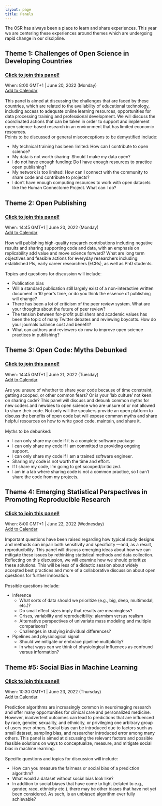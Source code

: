 ```yaml
---
layout: page
title: Panels
---
```


<html>
<script>

function getPanelSpeakersForPanelName(panelName) {
  // Filter all speakers to select only those that are in the given panel
  const speakers = {{ site.data.speakers | jsonify }};
  const panelSpeakers = speakers.filter(speaker => speaker.Panel !== undefined);
  return panelSpeakers.filter(speaker => (speaker.Panel && speaker.Panel.toLowerCase().includes(panelName.toLowerCase())));
}

function getUrlForSpeaker(speaker) {
  // Take website if available, then twitter, then github
  if (speaker.Website) {
    return speaker.Website;
  }
  if (speaker.Twitter) {
    return speaker.Twitter;
  }
  if (speaker.Github) {
    return speaker.Github;
  }

  return "";
}

function emptyStringForNull(element) {
  // Return empty string if the element is null to prevent the display of "null" on the page
  const out = element ? element : "";
  return out;
}

function getImageAssetPathForSpeaker(speaker) {
  // Retrieve image path of the speaker photo
  return `../img/speakers/${speaker.Name.toLowerCase().replaceAll(' ', '_')}.jpg`;
}

function formatSpeakerDiv(speaker) {
  // Generate a card for speaker with photo | name | panel job | affiliation | twitter | github
  // Only the speaker name is mandatory but you should check that there is a SURNAME_NAME.jpg
  // photo in the img/speakers folder
  // For the other fields, it only appears if the value is defined in the _data/speakers.csv
  if (!speaker.Name || speaker.Name === "") {
    return "";
  }

  const speakerUrl = getUrlForSpeaker(speaker);

  return `
    <div>
      <a style="color:#05323F" href="${speakerUrl}">
        <img src=${getImageAssetPathForSpeaker(speaker)} />

        <h3>${speaker.Name}</h3>
        ${speaker.Job ? `<h4>${speaker.Job}</h4>` : ""}
        ${speaker.Affiliation ? `<h6>${speaker.Affiliation}</h6>` : ""}
      </a>
      ${speaker.Twitter ? `<a target="_blank" href="${speaker.Twitter}"><i class="fa fa-twitter fa-2x"></i></a>` : ""}
      ${speaker.GitHub ? `<a target="_blank" href="${speaker.GitHub}"><i class="fa fa-github fa-2x"></i></a>` : ""}
    </div>
  `;
}

function displayPanel(panelName) {
  // Generate divs that contain all the speakers that are in the given panel
  const speakers = getPanelSpeakersForPanelName(panelName);
  return `${speakers.map(formatSpeakerDiv).join("")}`;
}

</script>
</html>


The OSR has always been a place to learn and share experiences.
This year we are centering these experiences around themes which are undergoing rapid change in our discipline.

## Theme 1: Challenges of Open Science in Developing Countries 
### <a href="https://www.crowdcast.io/e/panel-1-challenges-of" target="_blank">Click to join this panel!</a>
When: 8:00 GMT+1 | June 20, 2022 (Monday) <br/>
<a href="https://add.eventable.com/events/629a28543ef85c3ac00e5e83/629a28568622ac08962b8c7f" class="eventable-link" target="_blank" data-key="629a28543ef85c3ac00e5e83" data-event="629a28568622ac08962b8c7f" data-style="1">Add to Calendar</a><br/>
<br/>
This panel is aimed at discussing the challenges that are faced by these countries, which are related to the availability of educational technology, including access to adequate online learning resources, opportunities for data processing training and professional development. We will discuss the coordinated actions that can be taken in order to support and implement open science-based research in an environment that has limited economic resources.  <br/>
Points to be discussed or general misconceptions to be demystified include: 
* My technical training has been limited: How can I contribute to open science? 
* My data is not worth sharing: Should I make my data open? 
* I do not have enough funding: Do I have enough resources to practice open publishing? 
* My network is too limited: How can I connect with the community to share code and contribute to projects?  
* I don’t have enough computing resources to work with open datasets like the Human Connectome Project. What can I do? 

<html>
<div class="panel-speakers" id="open-science-panel"></div>

<script>
document.getElementById("open-science-panel").innerHTML = displayPanel("Open Science");
</script>
</html>

## Theme 2: Open Publishing
### <a href="https://www.crowdcast.io/e/panel-2-open-publishing" target="_blank">Click to join this panel!</a>
When: 14:45 GMT+1 | June 20, 2022 (Monday) <br/>
<a href="https://add.eventable.com/events/629a28543ef85c3ac00e5e83/629a4a43a7c9374f60d948fd/" data-event="629a4a43a7c9374f60d948fd" class="eventable-link" target="_blank" data-key="629a28543ef85c3ac00e5e83" data-style="1">Add to Calendar</a><br/>
<br/>
How will publishing high-quality research contributions including negative results and sharing supporting code and data, with an emphasis on replicability add value and move science forward? What are long term objectives and feasible actions for everyday researchers including established PIs, early career researchers (ECRs), as well as PhD students. <br/>
<br/>
Topics and questions for discussion will include: 
* Publication bias 
* Will a standard publication still largely exist of a non-interactive written document in 10 year's time, or do you think the essence of publishing will change? 
* There has been a lot of criticism of the peer review system. What are your thoughts about the future of peer review? 
* The tension between for-profit publishers and academic values has been the topic of many Twitter debates and reviewing boycotts. How do your journals balance cost and benefit? 
* What can authors and reviewers do now to improve open science practices in publishing? 

<html>
<div class="panel-speakers" id="open-publishing-panel"></div>

<script>
document.getElementById("open-publishing-panel").innerHTML = displayPanel("Open Publishing");
</script>
</html>


## Theme 3: Open Code: Myths Debunked
### <a href="https://www.crowdcast.io/e/panel-3-open-code-6" target="_blank">Click to join this panel!</a>
When: 14:45 GMT+1 | June 21, 2022 (Tuesday) <br/>
<a href="https://add.eventable.com/events/629a28543ef85c3ac00e5e83/629a4abd1fd9d50830ca3664/" data-event="629a4abd1fd9d50830ca3664" class="eventable-link" target="_blank" data-key="629a28543ef85c3ac00e5e83" data-style="1">Add to Calendar</a><br/>
<br/>
Are you unsure of whether to share your code because of time constraint, getting scooped, or other common fears? Or is your ‘lab culture’ not keen on sharing code? This panel will discuss and debunk common myths for new coders and newbies to open science who are unsure of or not allowed to share their code. Not only will the speakers provide an open platform to discuss the benefits of open code but will expose common myths and share helpful resources on how to write good code, maintain, and share it.  <br/>
<br/>
Myths to be debunked: 
* I can only share my code if it is a complete software package  
* I can only share my code if I am committed to providing ongoing support. 
* I can only share my code if I am a trained software engineer. 
* Sharing my code is not worth the time and effort. 
* If I share my code, I’m going to get scooped/criticized. 
* I am in a lab where sharing code is not a common practice, so I can’t share the code from my projects. 

<html>
<div class="panel-speakers" id="open-code-panel"></div>

<script>
document.getElementById("open-code-panel").innerHTML = displayPanel("Open Code");
</script>
</html>


## Theme 4: Emerging Statistical Perspectives in Promoting Reproducible Research
### <a href="https://www.crowdcast.io/e/panel-4-emerging-statistical" target="_blank">Click to join this panel!</a> 
When: 8:00 GMT+1 | June 22, 2022 (Wednesday) <br/>
<a href="https://add.eventable.com/events/629a28543ef85c3ac00e5e83/629a4b4210e33846f6e40e62/" data-event="629a4b4210e33846f6e40e62" class="eventable-link" target="_blank" data-key="629a28543ef85c3ac00e5e83" data-style="1">Add to Calendar</a><br/>
<br/>
Important questions have been raised regarding how typical study designs and methods can impair both sensitivity and specificity —and, as a result, reproducibility. This panel will discuss emerging ideas about how we can mitigate these issues by rethinking statistical methods and data collection. Reflecting on this discussion, we will examine how we should prioritize these solutions. This will be less of a didactic session about widely accepted best practices and more of a collaborative discussion about open questions for further innovation.<br/>
<br/>
Possible questions include: 
* Inference 
  + What sorts of data should we prioritize (e.g., big, deep, multimodal, etc.)? 
  + Do small effect sizes imply that results are meaningless? 
  + Crises, variability and reproducibility: alarmism versus realism 
  + Alternative perspectives of univariate mass modeling and multiple comparisons? 
  + Challenges in studying individual differences? 
* Pipelines and physiological signal 
  + Should we mitigate or embrace pipeline multiplicity? 
  + In what ways can we think of physiological influences as confound versus information? 


<html>
<div class="panel-speakers" id="statistical-perspectives-panel"></div>

<script>
document.getElementById("statistical-perspectives-panel").innerHTML = displayPanel("Statistical Perspectives");
</script>
</html>

## Theme #5: Social Bias in Machine Learning
### <a href="https://www.crowdcast.io/e/panel-5-social-bias" target="_blank">Click to join this panel!</a>  
When: 10:30 GMT+1 | June 23, 2022 (Thursday) <br/>
<a href="https://add.eventable.com/events/629a28543ef85c3ac00e5e83/629a4ba20de33e392ef7ff06/" data-event="629a4ba20de33e392ef7ff06" class="eventable-link" target="_blank" data-key="629a28543ef85c3ac00e5e83" data-style="1">Add to Calendar</a><br/>
<br/>
Prediction algorithms are increasingly common in neuroimaging research and offer many opportunities for clinical care and personalized medicine. However, inadvertent outcomes can lead to predictions that are influenced by race, gender, sexuality, and ethnicity, or privileging one arbitrary group of users over others. Social bias can be introduced due to factors such as small dataset, sampling bias, and researcher introduced error among many others. This panel is aimed at discussing the relevant factors and possible feasible solutions on ways to conceptualize, measure, and mitigate social bias in machine learning.<br/>
<br/>
Specific questions and topics for discussion will include: 
* How can you measure the fairness or social bias of a prediction algorithm? 
* What would a dataset without social bias look like? 
* In addition to social biases that have come to light (related to e.g., gender, race, ethnicity etc.), there may be other biases that have not yet been considered. As such, is an unbiased algorithm ever fully achievable? 


<html>
<div class="panel-speakers" id="social-bias-panel"></div>

<script>
document.getElementById("social-bias-panel").innerHTML = displayPanel("Social Bias");
</script>
</html>
